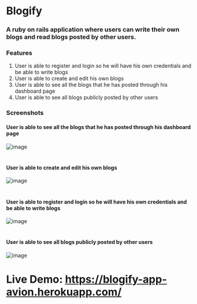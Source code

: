 # Blogify
### A ruby on rails application where users can write their own blogs and read blogs posted by other users.

### Features
1. User is able to register and login so he will have his own credentials and be able to write blogs
2. User is able to create and edit his own blogs
3. User is able to see all the blogs that he has posted through his dashboard page
4. User is able to see all blogs publicly posted by other users


### Screenshots

#### User is able to see all the blogs that he has posted through his dashboard page
![image](https://user-images.githubusercontent.com/81558435/134794852-c7d4e465-1481-45dd-ba6d-fe5f907a91f2.png)


#
#### User is able to create and edit his own blogs
![image](https://user-images.githubusercontent.com/81558435/134794900-20f5d3c0-be1b-42e6-b874-74e8cfc9fd3f.png)


#
#### User is able to register and login so he will have his own credentials and be able to write blogs
![image](https://user-images.githubusercontent.com/81558435/134794965-66bb4f22-c693-4f52-a76f-a165efb0754f.png)

#
#### User is able to see all blogs publicly posted by other users
![image](https://user-images.githubusercontent.com/81558435/134794815-786790ea-427a-4f77-881d-d1293fe50c30.png)

# Live Demo: https://blogify-app-avion.herokuapp.com/
